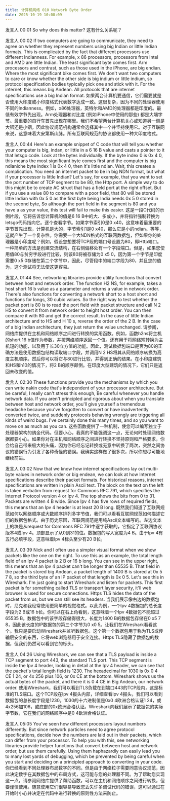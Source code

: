 ```yaml
---
title: 计算机网络 010 Network Byte Order
date: 2025-10-19 10:00:09
---
```


发言人   00:01
So why does this matter? 
这有什么关系呢？

发言人   00:02
If two computers are going to communicate, they need to agree on whether they represent numbers using big Indian or little Indian formats. This is complicated by the fact that different processors use different Indianness. For example, x 86 processors, processors from Intel and AMD are little Indian. The least significant byte comes first. Arm processors and contrast, such as those used in the iPhone, are big endian. Where the most significant bike comes first. We don't want two computers to care or know whether the other side is big indium or little indium, so protocol specification bodies typically pick one and stick with it. For the internet, this means big Andean. All protocols that are internet specifications use a big Indian format. 
如果两台计算机要通信，它们需要就是否使用大印度或小印度格式代表数字达成一致。这很复杂，因为不同的处理器使用不同的Indianness。例如，x86处理器，英特尔和AMD的处理器都是印度的。最低有效字节先出现。Arm处理器和对比度 (例如iPhone中使用的那些) 都是大端字节。最重要的自行车首先出现在哪里。我们不希望两台计算机关心或知道另一侧是大铟还是小铟，因此协议规范机构通常会选择其中一个并坚持使用它。对于互联网来说，这意味着大安第斯山脉。所有互联网规范的协议都使用一种大印度格式。

发言人   00:44
Here's an example snippet of C code that will tell you whether your computer is big, indan, or little in a 6 16 B value and casts a pointer to it that letsgo code. Look at the bytes individually. If the byte index 0 is 0x 4 0, this means the most significant byte comes first and the computer is big ndianiche byte index 1 is 0x 4 0, then it's little ndian. Wait, this creates a complication. You need an internet packet to be in big NDN format, but what if your processor is little Indian? Let's say, for example, that you want to set the port number of TCP segment to be 80, the Http port. A simple way to do this might be to create AC struct that has a field port at the right offset. But if you use a value 80 to compare with a poor field, that 80 will be stored little Indian with 0x 5 0 as the first byte being India needs 0x 5 0 stored in the second byte, So although the port field in the segment is 80 and you have a as your value, this test will fail to make this easier. 
这是一段C代码的示例片段，它将告诉您计算机的值是6 16 B中的大、多或小，并将指针强制转换为letsgo代码指向它。逐个查看字节。如果字节索引0是0 x40，这意味着最重要的字节首先出现，计算机是大的，字节索引1是0 x40，那么它是小的ndian。等等，这就产生了一个复杂性。你需要一个大NDN格式的互联网数据包，但如果你的处理器是小印度呢？例如，假设您想要将TCP段的端口号设置为80，即Http端口。一种简单的方法是创建交流结构，在右侧偏移处有一个字段端口。但是，如果您使用值80与贫穷字段进行比较，则该80将被存储为0 x5 0，因为第一个字节是印度需要0 x5 0存储在第二个字节中，因此，尽管段中的端口字段为80，并且您的值为，这个测试将无法使这更容易。


发言人   01:44
See, networking libraries provide utility functions that convert between host and network order. The function H2 NS, for example, takes a host short 16 b value as a parameter and returns a value in network order. There's also functions for converting a network short to a host short and functions for longs, 30 cubic values. So the right way to test whether the packet port is 80 is to read the port field with packet structure and call N 2 HS to convert it from network order to height host order. You can then compare it with 80 and get the correct result. In the case of little Indian architecture and to HS and H 10 s, reverse the order of the 2 B. In the case of a big Indian architecture, they just return the value unchanged. 
请参阅，网络库提供在主机和网络顺序之间进行转换的实用函数。例如，函数h2ns将主机的short 16 b值作为参数，并按网络顺序返回一个值。还有用于将网络短转换为主机短的功能，以及用于长30立方值的功能。因此，测试数据包端口是否为80的正确方法是使用数据包结构读取端口字段，并调用N 2 HS将其从网络顺序转换为高度主机顺序。然后你可以将它与80进行比较，并得到正确的结果。在小印度建筑和HS和h10的情况下，将2 B的顺序颠倒。在印度大型建筑的情况下，它们只是返回未改变的值。


发言人   02:30
These functions provide you the mechanisms by which you can write nakin code that's independent of your processor architecture. But be careful, I really can't stress this enough, Be careful whenever you handle network data. If you aren't principled and rigorous about when you translate between host and network order, you'll give yourself a tremendous headache because you've forgotten to convert or have inadvertently converted twice, and suddenly protocols behaving wrongly are triggering all kinds of weird bugs. I've certainly done this many times, and so you want to move on as much as you can. 
这些函数提供了一种机制，使您可以编写独立于处理器架构的纳金代码。但要小心，我真的不能强调这一点，无论何时处理网络数据都要小心。如果你对在主机和网络顺序之间进行转换不坚持原则和严格要求，你会给自己带来极大的头痛，因为你已经忘记转换或无意中转换了两次，突然之间协议的错误行为引发了各种奇怪的错误。我确实这样做了很多次，所以你想尽可能地继续前进。


发言人   03:02
Now that we know how internet specifications lay out multi-byte values in network order or big endean, we can look at how Internet specifications describe their packet formats. For historical reasons, internet specifications are written in plain Ascii text. The block on the text on the left is taken verbatim from request for Commons RFC 791, which specifies the Internet Protocol version 4 or Ipv 4. The top shows the bits from 0 to 31. Packets are written 4 B wide. Since Ipv 4 has five rows of required fields, this means that an Ipv 4 header is at least 20 B long. 
既然我们知道了互联网规范如何以网络顺序或大数顺序排列多字节值，我们可以看看互联网规范如何描述它们的数据包格式。由于历史原因，互联网规范是用纯Ascii文本编写的。左边文本上的块是从request for Commons RFC 791中逐字获取的，它指定了互联网协议版本4或Ipv 4。顶部显示了从0到31的位。数据包的写入宽度为4 B。由于Ipv 4有五行必填字段，这意味着Ipv 4标头至少有20 B长。

发言人   03:39
Nick and I often use a simpler visual format when we show packets like the one on the right. To use this as an example, the total length field of an Ipv 4 packet is 2 B or 16 b long. You can see in the upper right, this means that an Ipv 4 packet can't be longer than 65535 B. That field in the packet is stored big Andean, a packet length of 1400 B is stored at 0x 5 7 8, so the third byte of an IP packet of that length is 0x 0 5. Let's see this in Wireshark. I'm just going to start Wireshark and listen for packets. This first packet is for something called TLS or transport layer security, it'll web browser is used for secure connections. Https TLS hides the data of the packet from us, but we can still see its headers. 
当我们展示像右边的数据包时，尼克和我经常使用更简单的视觉格式。以此为例，一个Ipv 4数据包的总长度字段为2 B或16 b长。你可以在右上角看到，这意味着一个Ipv 4数据包不能超过65535 B。数据包中的该字段存储得很大，长度为1400 B的数据包存储在0 x5 7 8，因此该长度的IP数据包的第三个字节为0 x0 5。让我们在Wireshark看看这个。我只是要启动Wireshark并监听数据包。这个第一个数据包用于称为TLS或传输层安全的东西，它将web浏览器用于安全连接。Https TLS隐藏了数据包的数据，但我们仍然可以看到它的标头。


发言人   04:26
Using Wireshark, we can see that a TLS payload is inside a TCP segment to port 443, the standard TLS port. This TCP segment is inside the Ipv 4 header, looking in detail at the Ipv 4 header, we can see that the packet's total length field is 1230. The hexadecimal for 1030 is 0x 0 4 CE 1 24, or 4x 256 plus 106, or 0x CE at the bottom. Wireshark shows us the actual bytes of the packet, and there it is 0 4 CE in Big Andean, our network order. 
使用Wireshark，我们可以看到TLS负载在到端口443的TCP段内，这是标准的TLS端口。这个TCP段在Ipv 4报头内部，详细查看Ipv 4报头，我们可以看到数据包的总长度字段是1230。1030的十六进制值是0x0 4欧洲合格认证1 24，或4x256加106，或底部的0x欧洲合格认证。Wireshark向我们展示了数据包的实际字节数，它在我们的网络顺序中是0 4欧洲合格认证。


发言人   05:05
You've seen how different processors layout numbers differently. But since network particles need to agree protocol specifications, decide how the numbers are laid out in their packets, which can differ from your processor. To help you with this, see networking libraries provide helper functions that convert between host and network order, but use them carefully. Using them haphazardly can easily lead you to many lost yards of debugging, which be prevented by being careful when you start and deciding on a principled approach to converting in your code. 
你已经看到不同处理器布局数字的不同。但是由于网络粒子需要同意协议规范，因此决定数字在其数据包中的布局方式，这可能与您的处理器不同。为了帮助您实现这一点，请参阅网络库提供了帮助函数，可以在主机和网络顺序之间进行转换，但要谨慎使用。随意使用它们很容易导致您丢失许多调试代码的错误，这可以通过在开始时小心并决定在代码中进行转换的原则性方法来防止。